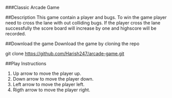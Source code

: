 ###Classic Arcade Game

##Description
This game contain a player and bugs. To win the game player need to cross the lane with out colliding bugs.
If the player cross the lane successfully the score board will increase by one and highscore will be recorded.

##Download the game
Download the game by cloning the repo

git clone https://github.com/Harish247/arcade-game.git

##Play Instructions

1. Up arrow to move the player up.
2. Down arrow to move the player down.
3. Left arrow to move the player left.
4. Rigth arrow to move the player right.
